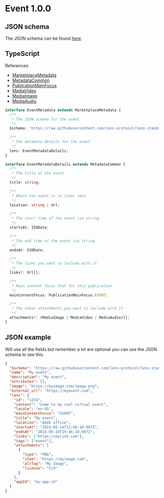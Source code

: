 # Event 1.0.0

## JSON schema

The JSON schema can be found [here](./schema.json).

## TypeScript

References:

- [MarketplaceMetadata](../../shared-ts-interfaces/marketplace-metadata.ts)
- [MetadataCommon](../../shared-ts-interfaces/metadata-common.ts)
- [PublicationMainFocus](../../shared-ts-interfaces/publication-main-focus.ts)
- [MediaVideo](../../shared-ts-interfaces/media-video.ts)
- [MediaImage](../../shared-ts-interfaces/media-image.ts)
- [MediaAudio](../../shared-ts-interfaces/media-audio.ts)

```ts
interface EventMetadata extends MarketplaceMetadata {
  /**
   * The JSON schema for the event
   */
  $schema: 'https://raw.githubusercontent.com/lens-protocol/lens-standards/main/lens-metadata-standards/publication/event/1.0.0/schema.json';

  /**
   * The metadata details for the event
   */
  lens: EventMetadataDetails;
}

interface EventMetadataDetails extends MetadataCommon {
  /**
   * The title of the event
   */
  title: string;

  /**
   * Where the event is in clear text
   */
  location: string | Url;

  /**
   * The start time of the event iso string
   */
  startsAt: ISODate;

  /**
   * The end time of the event iso string
   */
  endsAt: ISODate;

  /**
   * The links you want to include with it
   */
  links?: Url[];

  /**
   * Main content focus that for this publication
   */
  mainContentFocus: PublicationMainFocus.EVENT;

  /**
   * The other attachments you want to include with it
   */
  attachments?: (MediaImage | MediaVideo | MediaAudio)[];
}
```

## JSON example

Will use all the fields but remember a lot are optional you can use the JSON schema to see this.

```json
{
  "$schema": "https://raw.githubusercontent.com/lens-protocol/lens-standards/main/lens-metadata-standards/publication/event/1.0.0/schema.json",
  "name": "My event",
  "description": "My event",
  "attributes": [],
  "image": "https://myimage.com/image.png",
  "external_url": "https://myevent.com",
  "lens": {
    "id": "1234",
    "content": "Come to my cool virtual event",
    "locale": "en-US",
    "mainContentFocus": "EVENT",
    "title": "My event",
    "location": "AAVE office",
    "startsAt": "2023-05-24T12:46:10.987Z",
    "endsAt": "2023-05-24T19:46:10.987Z",
    "links": ["https://mylink.com"],
    "tags": ["event"],
    "attachments": [
      {
        "type": "PNG",
        "item": "https://myimage.com",
        "altTag": "My Image",
        "license": "CCO"
      }
    ],
    "appId": "my-app-id"
  }
}
```
